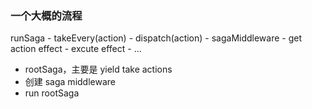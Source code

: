 ### 一个大概的流程

runSaga - takeEvery(action) - dispatch(action) - sagaMiddleware - get action effect - excute effect - ...
- rootSaga，主要是 yield take actions
- 创建 saga middleware
- run rootSaga